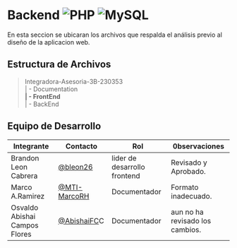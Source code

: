 # Backend ![PHP](https://img.shields.io/badge/PHP-777BB4?logo=php&logoColor=white) ![MySQL](https://img.shields.io/badge/MySQL-4479A1?logo=mysql&logoColor=white)


En esta seccion se ubicaran los archivos que respalda el análisis previo al diseño de la aplicacion web.

## Estructura de Archivos

>Integradora-Asesoria-3B-230353 <br>
>| - Documentation <br>
>**| - FrontEnd** <br>
>| - BackEnd <br>

## Equipo de Desarrollo

|Integrante|Contacto|Rol|0bservaciones|
|----------|--------|---|-------------|
|Brandon Leon Cabrera|[@bleon26](https://github.com/bleon26)|lider de desarrollo frontend|Revisado y Aprobado.
|Marco A.Ramirez|[@MTI-MarcoRH](https://github.com/MTI-MarcoRH)|Documentador|Formato inadecuado.
|Osvaldo Abishai Campos Flores|[@AbishaiFC](https://github.com/AbishaiF)C|Documentador|aun no ha revisado los cambios.
